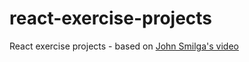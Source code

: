 # react-exercise-projects
React exercise projects - based on [John Smilga's video](https://www.youtube.com/watch?v=a_7Z7C_JCyo&amp;ab_channel=freeCodeCamp.org)
